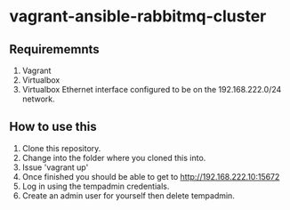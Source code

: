 # vagrant-ansible-rabbitmq-cluster

## Requirememnts

1. Vagrant
2. Virtualbox
3. Virtualbox Ethernet interface configured to be on the 192.168.222.0/24 network.

## How to use this

1. Clone this repository.
2. Change into the folder where you cloned this into.
3. Issue 'vagrant up'
4. Once finished you should be able to get to http://192.168.222.10:15672
5. Log in using the tempadmin credentials.
6. Create an admin user for yourself then delete tempadmin.
